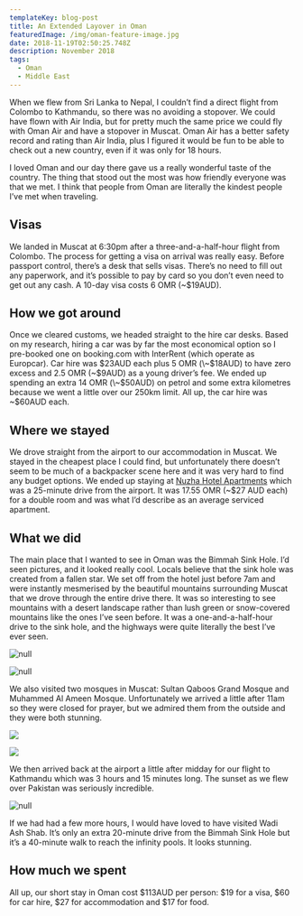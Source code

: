 ```yaml
---
templateKey: blog-post
title: An Extended Layover in Oman
featuredImage: /img/oman-feature-image.jpg
date: 2018-11-19T02:50:25.748Z
description: November 2018
tags:
  - Oman
  - Middle East
---
```

When we flew from Sri Lanka to Nepal, I couldn’t find a direct flight from Colombo to Kathmandu, so there was no avoiding a stopover. We could have flown with Air India, but for pretty much the same price we could fly with Oman Air and have a stopover in Muscat. Oman Air has a better safety record and rating than Air India, plus I figured it would be fun to be able to check out a new country, even if it was only for 18 hours.

I loved Oman and our day there gave us a really wonderful taste of the country. The thing that stood out the most was how friendly everyone was that we met. I think that people from Oman are literally the kindest people I’ve met when traveling. 

## Visas

We landed in Muscat at 6:30pm after a three-and-a-half-hour flight from Colombo. The process for getting a visa on arrival was really easy. Before passport control, there’s a desk that sells visas. There’s no need to fill out any paperwork, and it’s possible to pay by card so you don’t even need to get out any cash. A 10-day visa costs 6 OMR (~$19AUD).

## How we got around

Once we cleared customs, we headed straight to the hire car desks. Based on my research, hiring a car was by far the most economical option so I pre-booked one on booking.com with InterRent (which operate as Europcar). Car hire was $23AUD each plus 5 OMR (\~$18AUD) to have zero excess and 2.5 OMR (\~$9AUD) as a young driver’s fee. We ended up spending an extra 14 OMR (\~$50AUD) on petrol and some extra kilometres because we went a little over our 250km limit. All up, the car hire was \~$60AUD each. 

## Where we stayed

We drove straight from the airport to our accommodation in Muscat. We stayed in the cheapest place I could find, but unfortunately there doesn’t seem to be much of a backpacker scene here and it was very hard to find any budget options. We ended up staying at [Nuzha Hotel Apartments](http://www.bookeasy.co/Hotel/Nuzha_Hotel_Apartments.htm) which was a 25-minute drive from the airport. It was 17.55 OMR (~$27 AUD each) for a double room and was what I’d describe as an average serviced apartment. 

## What we did

The main place that I wanted to see in Oman was the Bimmah Sink Hole. I’d seen pictures, and it looked really cool. Locals believe that the sink hole was created from a fallen star. We set off from the hotel just before 7am and were instantly mesmerised by the beautiful mountains surrounding Muscat that we drove through the entire drive there. It was so interesting to see mountains with a desert landscape rather than lush green or snow-covered mountains like the ones I’ve seen before. It was a one-and-a-half-hour drive to the sink hole, and the highways were quite literally the best I’ve ever seen.

![null](/img/sink-hole.jpg)

![null](/img/sink-hole-1.jpg)

We also visited two mosques in Muscat: Sultan Qaboos Grand Mosque and  Muhammed Al Ameen Mosque. Unfortunately we arrived a little after 11am so they were closed for prayer, but we admired them from the outside and they were both stunning. 

![](/img/mosque.jpg)

![](/img/mosque-2.jpg)

We then arrived back at the airport a little after midday for our flight to Kathmandu which was 3 hours and 15 minutes long. The sunset as we flew over Pakistan was seriously incredible.

![null](/img/nepal-flight.jpg)

If we had had a few more hours, I would have loved to have visited Wadi Ash Shab. It’s only an extra 20-minute drive from the Bimmah Sink Hole but it’s a 40-minute walk to reach the infinity pools. It looks stunning.

## How much we spent

All up, our short stay in Oman cost $113AUD per person: $19 for a visa, $60 for car hire, $27 for accommodation and $17 for food.
